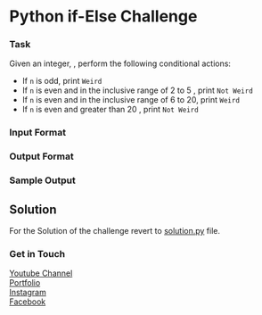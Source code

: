 # Python if-Else Challenge

### Task
Given an integer, , perform the following conditional actions:
- If `n` is odd, print `Weird`
- If `n` is even and in the inclusive range of 2 to 5 , print `Not Weird`
- If `n` is even and in the inclusive range of 6 to 20, print `Weird`
- If `n` is even and greater than 20 , print `Not Weird`
### Input Format 
### Output Format

### Sample Output

## Solution
For the Solution of the challenge revert to [solution.py](./solution.py) file.

### Get in Touch
[Youtube Channel](https://www.youtube.com/channel/UC9xQ06-ObRbAIqk4OUnlXeg)<br />
[Portfolio](https://imamdin-salimi.netlify.app)<br />
[Instagram](https://www.instagram.com/imamdinsalimi/)<br />
[Facebook](https://www.facebook.com/imamdin.salimi)<br />

